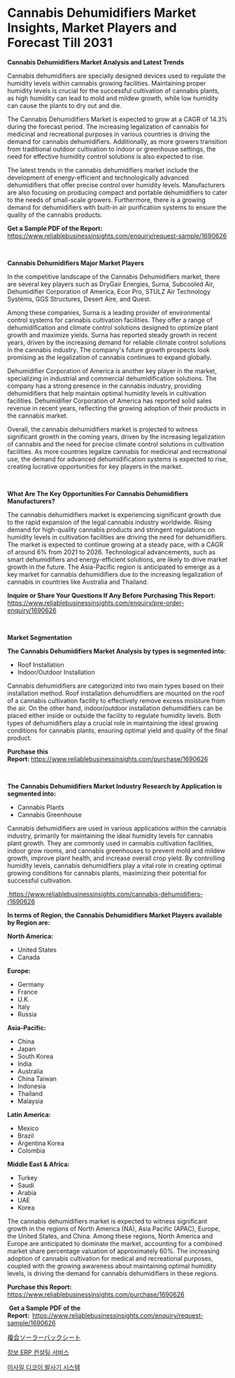 <p><h1>Cannabis Dehumidifiers Market Insights, Market Players and Forecast Till 2031</h1></p><p><strong>Cannabis Dehumidifiers Market Analysis and Latest Trends</strong></p>
<p><p>Cannabis dehumidifiers are specially designed devices used to regulate the humidity levels within cannabis growing facilities. Maintaining proper humidity levels is crucial for the successful cultivation of cannabis plants, as high humidity can lead to mold and mildew growth, while low humidity can cause the plants to dry out and die. </p><p>The Cannabis Dehumidifiers Market is expected to grow at a CAGR of 14.3% during the forecast period. The increasing legalization of cannabis for medicinal and recreational purposes in various countries is driving the demand for cannabis dehumidifiers. Additionally, as more growers transition from traditional outdoor cultivation to indoor or greenhouse settings, the need for effective humidity control solutions is also expected to rise.</p><p>The latest trends in the cannabis dehumidifiers market include the development of energy-efficient and technologically advanced dehumidifiers that offer precise control over humidity levels. Manufacturers are also focusing on producing compact and portable dehumidifiers to cater to the needs of small-scale growers. Furthermore, there is a growing demand for dehumidifiers with built-in air purification systems to ensure the quality of the cannabis products.</p></p>
<p><strong>Get a Sample PDF of the Report:&nbsp;</strong> <a href="https://www.reliablebusinessinsights.com/enquiry/request-sample/1690626">https://www.reliablebusinessinsights.com/enquiry/request-sample/1690626</a></p>
<p>&nbsp;</p>
<p><strong>Cannabis Dehumidifiers Major Market Players</strong></p>
<p><p>In the competitive landscape of the Cannabis Dehumidifiers market, there are several key players such as DryGair Energies, Surna, Subcooled Air, Dehumidifier Corporation of America, Ecor Pro, STULZ Air Technology Systems, GGS Structures, Desert Aire, and Quest.</p><p>Among these companies, Surna is a leading provider of environmental control systems for cannabis cultivation facilities. They offer a range of dehumidification and climate control solutions designed to optimize plant growth and maximize yields. Surna has reported steady growth in recent years, driven by the increasing demand for reliable climate control solutions in the cannabis industry. The company's future growth prospects look promising as the legalization of cannabis continues to expand globally.</p><p>Dehumidifier Corporation of America is another key player in the market, specializing in industrial and commercial dehumidification solutions. The company has a strong presence in the cannabis industry, providing dehumidifiers that help maintain optimal humidity levels in cultivation facilities. Dehumidifier Corporation of America has reported solid sales revenue in recent years, reflecting the growing adoption of their products in the cannabis market.</p><p>Overall, the cannabis dehumidifiers market is projected to witness significant growth in the coming years, driven by the increasing legalization of cannabis and the need for precise climate control solutions in cultivation facilities. As more countries legalize cannabis for medicinal and recreational use, the demand for advanced dehumidification systems is expected to rise, creating lucrative opportunities for key players in the market.</p></p>
<p>&nbsp;</p>
<p><strong>What Are The Key Opportunities For Cannabis Dehumidifiers Manufacturers?</strong></p>
<p><p>The cannabis dehumidifiers market is experiencing significant growth due to the rapid expansion of the legal cannabis industry worldwide. Rising demand for high-quality cannabis products and stringent regulations on humidity levels in cultivation facilities are driving the need for dehumidifiers. The market is expected to continue growing at a steady pace, with a CAGR of around 6% from 2021 to 2026. Technological advancements, such as smart dehumidifiers and energy-efficient solutions, are likely to drive market growth in the future. The Asia-Pacific region is anticipated to emerge as a key market for cannabis dehumidifiers due to the increasing legalization of cannabis in countries like Australia and Thailand.</p></p>
<p><strong>Inquire or Share Your Questions If Any Before Purchasing This Report:</strong> <a href="https://www.reliablebusinessinsights.com/enquiry/pre-order-enquiry/1690626">https://www.reliablebusinessinsights.com/enquiry/pre-order-enquiry/1690626</a></p>
<p>&nbsp;</p>
<p><strong>Market Segmentation</strong></p>
<p><strong>The Cannabis Dehumidifiers Market Analysis by types is segmented into:</strong></p>
<p><ul><li>Roof Installation</li><li>Indoor/Outdoor Installation</li></ul></p>
<p><p>Cannabis dehumidifiers are categorized into two main types based on their installation method. Roof installation dehumidifiers are mounted on the roof of a cannabis cultivation facility to effectively remove excess moisture from the air. On the other hand, indoor/outdoor installation dehumidifiers can be placed either inside or outside the facility to regulate humidity levels. Both types of dehumidifiers play a crucial role in maintaining the ideal growing conditions for cannabis plants, ensuring optimal yield and quality of the final product.</p></p>
<p><strong>Purchase this Report:&nbsp;</strong><a href="https://www.reliablebusinessinsights.com/purchase/1690626">https://www.reliablebusinessinsights.com/purchase/1690626</a></p>
<p>&nbsp;</p>
<p><strong>The Cannabis Dehumidifiers Market Industry Research by Application is segmented into:</strong></p>
<p><ul><li>Cannabis Plants</li><li>Cannabis Greenhouse</li></ul></p>
<p><p>Cannabis dehumidifiers are used in various applications within the cannabis industry, primarily for maintaining the ideal humidity levels for cannabis plant growth. They are commonly used in cannabis cultivation facilities, indoor grow rooms, and cannabis greenhouses to prevent mold and mildew growth, improve plant health, and increase overall crop yield. By controlling humidity levels, cannabis dehumidifiers play a vital role in creating optimal growing conditions for cannabis plants, maximizing their potential for successful cultivation.</p></p>
<p><a href="https://www.reliablebusinessinsights.com/cannabis-dehumidifiers-r1690626">&nbsp;https://www.reliablebusinessinsights.com/cannabis-dehumidifiers-r1690626</a></p>
<p><strong>In terms of Region, the Cannabis Dehumidifiers Market Players available by Region are:</strong></p>
<p>
    <p> <strong> North America: </strong>
        <ul>
            <li>United States</li>
            <li>Canada</li>
        </ul>
        </p> 
    <p> <strong> Europe: </strong>
        <ul>
            <li>Germany</li>
            <li>France</li>
            <li>U.K.</li>
            <li>Italy</li>
            <li>Russia</li>
        </ul>
        </p> 
    <p> <strong> Asia-Pacific: </strong>
        <ul>
            <li>China</li>
            <li>Japan</li>
            <li>South Korea</li>
            <li>India</li>
            <li>Australia</li>
            <li>China Taiwan</li>
            <li>Indonesia</li>
            <li>Thailand</li>
            <li>Malaysia</li>
        </ul>
        </p> 
    <p> <strong> Latin America: </strong>
        <ul>
            <li>Mexico</li>
            <li>Brazil</li>
            <li>Argentina Korea</li>
            <li>Colombia</li>
        </ul>
        </p> 
    <p> <strong> Middle East & Africa: </strong>
        <ul>
            <li>Turkey</li>
            <li>Saudi</li>
            <li>Arabia</li>
            <li>UAE</li>
            <li>Korea</li>
        </ul>
    </p>
    </p>
<p><p>The cannabis dehumidifiers market is expected to witness significant growth in the regions of North America (NA), Asia Pacific (APAC), Europe, the United States, and China. Among these regions, North America and Europe are anticipated to dominate the market, accounting for a combined market share percentage valuation of approximately 60%. The increasing adoption of cannabis cultivation for medical and recreational purposes, coupled with the growing awareness about maintaining optimal humidity levels, is driving the demand for cannabis dehumidifiers in these regions.</p></p>
<p><strong>Purchase this Report: </strong><a href="https://www.reliablebusinessinsights.com/purchase/1690626">https://www.reliablebusinessinsights.com/purchase/1690626</a></p>
<p>&nbsp;<strong>Get a Sample PDF of the Report:&nbsp;&nbsp;</strong><a href="https://www.reliablebusinessinsights.com/enquiry/request-sample/1690626">https://www.reliablebusinessinsights.com/enquiry/request-sample/1690626</a></p>
<p><strong></strong></p>
<p><p><a href="https://medium.com/@bobbieratke2023/%E8%A4%87%E5%90%88%E3%82%BD%E3%83%BC%E3%83%A9%E3%83%BC%E3%83%90%E3%83%83%E3%82%AF%E3%82%B7%E3%83%BC%E3%83%88%E5%B8%82%E5%A0%B4%E3%81%AE%E8%A6%8F%E6%A8%A1-%E5%B8%82%E5%A0%B4%E5%B1%95%E6%9C%9B%E3%81%A8%E5%B8%82%E5%A0%B4%E4%BA%88%E6%B8%AC-2024%E5%B9%B4%E3%81%8B%E3%82%892031%E5%B9%B4-e33eb043abb3">複合ソーラーバックシート</a></p><p><a href="https://medium.com/@dayanarunolfsdottir/%EC%9D%B8%ED%8F%AC-erp-%EC%BB%A8%EC%84%A4%ED%8C%85-%EC%84%9C%EB%B9%84%EC%8A%A4-%EC%8B%9C%EC%9E%A5-%EA%B7%9C%EB%AA%A8-cagr-%ED%8A%B8%EB%A0%8C%EB%93%9C-2024-2030-2087b0c99c45">정보 ERP 컨설팅 서비스</a></p><p><a href="https://medium.com/@jomosley1999/%EB%AF%B8%EC%82%AC%EC%9D%BC-%EC%86%8D%EC%9E%84%EC%88%98-%EB%9F%B0%EC%B2%98-%EC%8B%9C%EC%8A%A4%ED%85%9C-%EC%8B%9C%EC%9E%A5-%EC%84%B1%EA%B3%B5%EC%A0%81%EC%9D%B8-%EB%B9%84%EC%A6%88%EB%8B%88%EC%8A%A4-%EC%A0%84%EB%9E%B5%EC%9D%98-%ED%95%B5%EC%8B%AC-2031%EB%85%84%EA%B9%8C%EC%A7%80-%EC%98%88%EC%B8%A1-5f1d4e3a51ab">미사일 디코이 발사기 시스템</a></p></p>